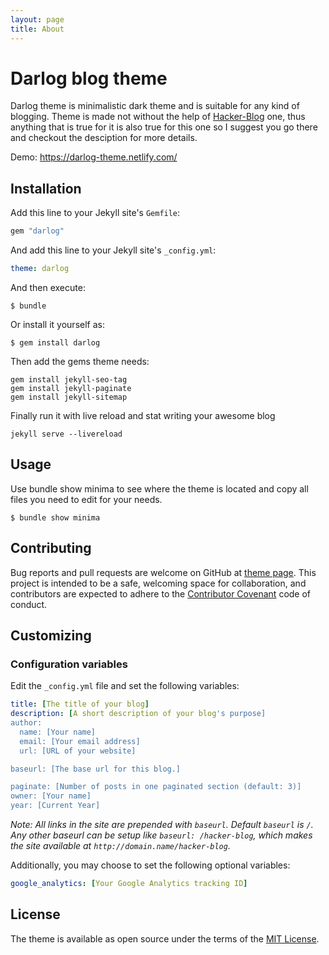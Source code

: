 ```yaml
---
layout: page
title: About
---
```


# Darlog blog theme

Darlog theme is minimalistic dark theme and is suitable for any kind of blogging. Theme is made not without the help of [Hacker-Blog](https://github.com/tocttou/hacker-blog) one, thus anything that is true for it
is also true for this one so I suggest you go there and checkout the desciption for more details.

Demo: https://darlog-theme.netlify.com/

## Installation

Add this line to your Jekyll site's `Gemfile`:

```ruby
gem "darlog"
```

And add this line to your Jekyll site's `_config.yml`:

```yaml
theme: darlog
```

And then execute:

    $ bundle

Or install it yourself as:

    $ gem install darlog

Then add the gems theme needs:

    gem install jekyll-seo-tag
    gem install jekyll-paginate
    gem install jekyll-sitemap

Finally run it with live reload and stat writing your awesome blog

    jekyll serve --livereload

## Usage

Use bundle show minima to see where the theme is located and copy all files
you need to edit for your needs.

    $ bundle show minima


## Contributing

Bug reports and pull requests are welcome on GitHub at [theme page](https://github.com/arxero/darlog). This project is intended to be a safe, welcoming space for collaboration, and contributors are expected to adhere to the [Contributor Covenant](http://contributor-covenant.org) code of conduct.

## Customizing

### Configuration variables

Edit the `_config.yml` file and set the following variables:

```yml
title: [The title of your blog]
description: [A short description of your blog's purpose]
author:
  name: [Your name]
  email: [Your email address]
  url: [URL of your website]

baseurl: [The base url for this blog.]

paginate: [Number of posts in one paginated section (default: 3)]
owner: [Your name]
year: [Current Year]
```

*Note: All links in the site are prepended with `baseurl`. Default `baseurl` is `/`. Any other baseurl can be setup like `baseurl: /hacker-blog`, which makes the site available at `http://domain.name/hacker-blog`.*

Additionally, you may choose to set the following optional variables:

```yml
google_analytics: [Your Google Analytics tracking ID]
```

## License

The theme is available as open source under the terms of the [MIT License](https://opensource.org/licenses/MIT).

